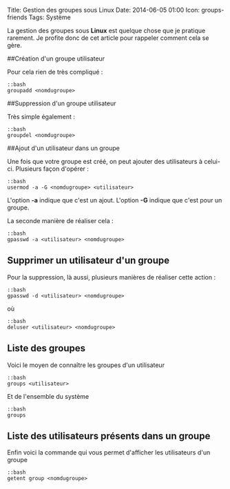 Title: Gestion des groupes sous Linux
Date: 2014-06-05 01:00
Icon: groups-friends
Tags: Système

La gestion des groupes sous **Linux** est quelque chose que je pratique rarement. Je profite donc de cet article pour rappeler comment cela se gère.

##Création d'un groupe utilisateur

Pour cela rien de très compliqué :

    ::bash
    groupadd <nomdugroupe>

##Suppression d'un groupe utilisateur

Très simple également :

    ::bash
    groupdel <nomdugroupe>

##Ajout d'un utilisateur dans un groupe

Une fois que votre groupe est créé, on peut ajouter des utilisateurs à celui-ci. Plusieurs façon d'opérer :

    ::bash
    usermod -a -G <nomdugroupe> <utilisateur>

L'option **-a** indique que c'est un ajout. L'option **-G** indique que c'est pour un groupe.

La seconde manière de réaliser cela :

    ::bash
    gpasswd -a <utilisateur> <nomdugroupe>

## Supprimer un utilisateur d'un groupe

Pour la suppression, là aussi, plusieurs manières de réaliser cette action :

    ::bash
    gpasswd -d <utilisateur> <nomdugroupe>

où

    ::bash
    deluser <utilisateur> <nomdugroupe>

## Liste des groupes

Voici le moyen de connaître les groupes d'un utilisateur

    ::bash
    groups <utilisateur>

Et de l'ensemble du système

    ::bash
    groups


## Liste des utilisateurs présents dans un groupe

Enfin voici la commande qui vous permet d'afficher les utilisateurs d'un groupe

    ::bash
    getent group <nomdugroupe>

